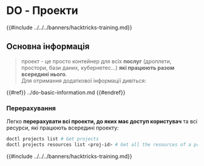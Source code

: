 # DO - Проекти

{{#include ../../../banners/hacktricks-training.md}}

## Основна інформація

> проект - це просто контейнер для всіх **послуг** (дроплети, простори, бази даних, кубернетес...) **які працюють разом всередині нього**.\
> Для отримання додаткової інформації дивіться:

{{#ref}}
../do-basic-information.md
{{#endref}}

### Перерахування

Легко **перерахувати всі проекти, до яких має доступ користувач** та всі ресурси, які працюють всередині проекту:
```bash
doctl projects list # Get projects
doctl projects resources list <proj-id> # Get all the resources of a project
```
{{#include ../../../banners/hacktricks-training.md}}
